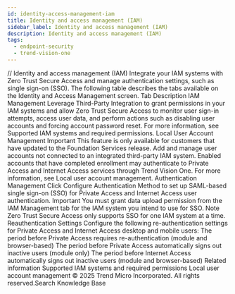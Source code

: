 ```yaml
---
id: identity-access-management-iam
title: Identity and access management (IAM)
sidebar_label: Identity and access management (IAM)
description: Identity and access management (IAM)
tags:
  - endpoint-security
  - trend-vision-one
---
```


/*<![CDATA[*/ $('#title').html($('meta[name=map-description]').attr('content')); /*]]>*/ Identity and access management (IAM) Integrate your IAM systems with Zero Trust Secure Access and manage authentication settings, such as single sign-on (SSO). The following table describes the tabs available on the Identity and Access Management screen. Tab Description IAM Management Leverage Third-Party Integration to grant permissions in your IAM systems and allow Zero Trust Secure Access to monitor user sign-in attempts, access user data, and perform actions such as disabling user accounts and forcing account password reset. For more information, see Supported IAM systems and required permissions. Local User Account Management Important This feature is only available for customers that have updated to the Foundation Services release. Add and manage user accounts not connected to an integrated third-party IAM system. Enabled accounts that have completed enrollment may authenticate to Private Access and Internet Access services through Trend Vision One. For more information, see Local user account management. Authentication Management Click Configure Authentication Method to set up SAML-based single sign-on (SSO) for Private Access and Internet Access user authentication. Important You must grant data upload permission from the IAM Management tab for the IAM system you intend to use for SSO. Note Zero Trust Secure Access only supports SSO for one IAM system at a time. Reauthentication Settings Configure the following re-authentication settings for Private Access and Internet Access desktop and mobile users: The period before Private Access requires re-authentication (module and browser-based) The period before Private Access automatically signs out inactive users (module only) The period before Internet Access automatically signs out inactive users (module and browser-based) Related information Supported IAM systems and required permissions Local user account management © 2025 Trend Micro Incorporated. All rights reserved.Search Knowledge Base